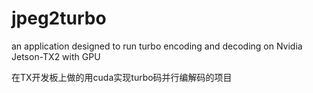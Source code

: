 # jpeg2turbo
an application designed to run turbo encoding and decoding on Nvidia Jetson-TX2 with GPU 

在TX开发板上做的用cuda实现turbo码并行编解码的项目
